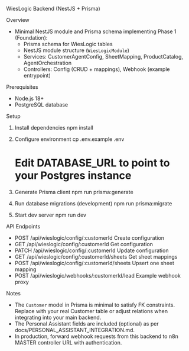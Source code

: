 WiesLogic Backend (NestJS + Prisma)

Overview
- Minimal NestJS module and Prisma schema implementing Phase 1 (Foundation):
  - Prisma schema for WiesLogic tables
  - NestJS module structure (`WiesLogicModule`)
  - Services: CustomerAgentConfig, SheetMapping, ProductCatalog, AgentOrchestration
  - Controllers: Config (CRUD + mappings), Webhook (example entrypoint)

Prerequisites
- Node.js 18+
- PostgreSQL database

Setup
1) Install dependencies
   npm install

2) Configure environment
   cp .env.example .env
   # Edit DATABASE_URL to point to your Postgres instance

3) Generate Prisma client
   npm run prisma:generate

4) Run database migrations (development)
   npm run prisma:migrate

5) Start dev server
   npm run dev

API Endpoints
- POST  /api/wieslogic/config/:customerId           Create configuration
- GET   /api/wieslogic/config/:customerId           Get configuration
- PATCH /api/wieslogic/config/:customerId           Update configuration
- GET   /api/wieslogic/config/:customerId/sheets    Get sheet mappings
- POST  /api/wieslogic/config/:customerId/sheets    Upsert one sheet mapping
- POST  /api/wieslogic/webhooks/:customerId/lead    Example webhook proxy

Notes
- The `Customer` model in Prisma is minimal to satisfy FK constraints. Replace with your real Customer table or adjust relations when integrating into your main backend.
- The Personal Assistant fields are included (optional) as per docs/PERSONAL_ASSISTANT_INTEGRATION.md.
- In production, forward webhook requests from this backend to n8n MASTER controller URL with authentication.

